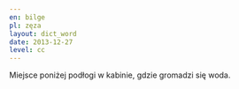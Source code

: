 ```yaml
---
en: bilge
pl: zęza
layout: dict_word
date: 2013-12-27
level: cc
---
```


Miejsce poniżej podłogi w kabinie, gdzie gromadzi się woda.

